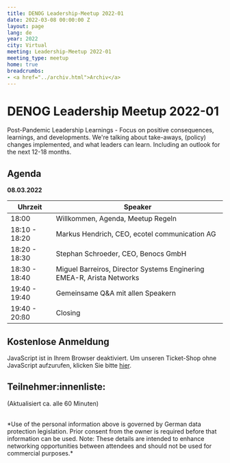 ```yaml
---
title: DENOG Leadership-Meetup 2022-01
date: 2022-03-08 00:00:00 Z
layout: page
lang: de
year: 2022
city: Virtual
meeting: Leadership-Meetup 2022-01
meeting_type: meetup
home: true
breadcrumbs:
- <a href="../archiv.html">Archiv</a>
---
```


# DENOG Leadership Meetup 2022-01

Post-Pandemic Leadership Learnings - Focus on positive consequences, learnings, and developments. 
We're talking about take-aways, (policy) changes implemented, and what leaders can learn. Including an 
outlook for the next 12-18 months.

## Agenda

**08.03.2022**

| Uhrzeit       | Speaker                                                                      |
| ------------- | ---------------------------------------------------------------------------- |
| 18:00         | Willkommen, Agenda, Meetup Regeln                                            |
| 18:10 - 18:20 | Markus Hendrich, CEO, ecotel communication AG |
| 18:20 - 18:30 | Stephan Schroeder, CEO, Benocs GmbH                           |
| 18:30 - 18:40 | Miguel Barreiros, Director Systems Enginering EMEA-R, Arista Networks                                  |
| 19:40 - 19:40 | Gemeinsame Q&A mit allen Speakern                                            |
| 19:40 - 20:ß0 | Closing                                                                      |

## Kostenlose Anmeldung

<pretix-widget event="https://pretix.eu/denog/denogleadership2022-01/"></pretix-widget>
<noscript>

   <div class="pretix-widget">
        <div class="pretix-widget-info-message">
            JavaScript ist in Ihrem Browser deaktiviert. Um unseren Ticket-Shop ohne JavaScript aufzurufen, klicken Sie bitte <a target="_blank" rel="noopener" href="https://pretix.eu/denog/denogleader2021-01/">hier</a>.
        </div>
    </div>
</noscript>

## Teilnehmer:innenliste:
(Aktualisiert ca. alle 60 Minuten)<br>

<br>
*Use of the personal information above is governed by German data protection legislation. Prior consent from the owner is required before that information can be used. Note: These details are intended to enhance networking opportunities between attendees and should not be used for commercial purposes.*


